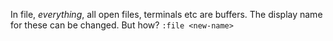In file, _everything_, all open files, terminals etc are buffers. The display name for these can be changed. But how?
`:file <new-name>`
